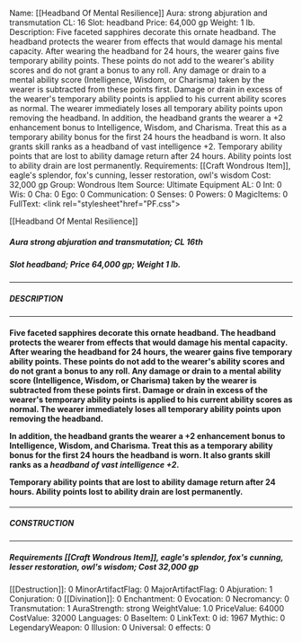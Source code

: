 Name: [[Headband Of Mental Resilience]]
Aura: strong abjuration and transmutation
CL: 16
Slot: headband
Price: 64,000 gp
Weight: 1 lb.
Description: Five faceted sapphires decorate this ornate headband. The headband protects the wearer from effects that would damage his mental capacity. After wearing the headband for 24 hours, the wearer gains five temporary ability points. These points do not add to the wearer's ability scores and do not grant a bonus to any roll. Any damage or drain to a mental ability score (Intelligence, Wisdom, or Charisma) taken by the wearer is subtracted from these points first. Damage or drain in excess of the wearer's temporary ability points is applied to his current ability scores as normal. The wearer immediately loses all temporary ability points upon removing the headband. In addition, the headband grants the wearer a +2 enhancement bonus to Intelligence, Wisdom, and Charisma. Treat this as a temporary ability bonus for the first 24 hours the headband is worn. It also grants skill ranks as a headband of vast intelligence +2. Temporary ability points that are lost to ability damage return after 24 hours. Ability points lost to ability drain are lost permanently.
Requirements: [[Craft Wondrous Item]], eagle's splendor, fox's cunning, lesser restoration, owl's wisdom
Cost: 32,000 gp
Group: Wondrous Item
Source: Ultimate Equipment
AL: 0
Int: 0
Wis: 0
Cha: 0
Ego: 0
Communication: 0
Senses: 0
Powers: 0
MagicItems: 0
FullText: <link rel="stylesheet"href="PF.css"><div class="heading"><p class="alignleft">[[Headband Of Mental Resilience]]</p><div style="clear: both;"></div></div><div><h5><b>Aura </b>strong abjuration and transmutation; <b>CL </b>16th</h5><h5><b>Slot </b>headband; <b>Price </b>64,000 gp; <b>Weight </b>1 lb.</h5></div><hr/><div><h5><b>DESCRIPTION</b></h5></div><hr/><div><h4><p>Five faceted sapphires decorate this ornate headband. The headband protects the wearer from effects that would damage his mental capacity. After wearing the headband for 24 hours, the wearer gains five temporary ability points. These points do not add to the wearer's ability scores and do not grant a bonus to any roll. Any damage or drain to a mental ability score (Intelligence, Wisdom, or Charisma) taken by the wearer is subtracted from these points first. Damage or drain in excess of the wearer's temporary ability points is applied to his current ability scores as normal. The wearer immediately loses all temporary ability points upon removing the headband. </p><p>In addition, the headband grants the wearer a +2 enhancement bonus to Intelligence, Wisdom, and Charisma. Treat this as a temporary ability bonus for the first 24 hours the headband is worn. It also grants skill ranks as a <i>headband of vast intelligence +2</i>. </p><p>Temporary ability points that are lost to ability damage return after 24 hours. Ability points lost to ability drain are lost permanently.</p></h4></div><hr/><div><h5><b>CONSTRUCTION</b></h5></div><hr/><div><h5><b>Requirements </b>[[Craft Wondrous Item]], <i>eagle's splendor</i>, <i>fox's cunning</i>, <i>lesser restoration</i>, <i>owl's wisdom</i>; <b>Cost </b>32,000 gp</h5></div>
[[Destruction]]: 0
MinorArtifactFlag: 0
MajorArtifactFlag: 0
Abjuration: 1
Conjuration: 0
[[Divination]]: 0
Enchantment: 0
Evocation: 0
Necromancy: 0
Transmutation: 1
AuraStrength: strong
WeightValue: 1.0
PriceValue: 64000
CostValue: 32000
Languages: 0
BaseItem: 0
LinkText: 0
id: 1967
Mythic: 0
LegendaryWeapon: 0
Illusion: 0
Universal: 0
effects: 0
